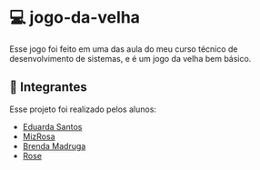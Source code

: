 # :computer: jogo-da-velha
Esse jogo foi feito em uma das aula do meu curso técnico de desenvolvimento de sistemas, e é um jogo da velha bem básico. 

## :open_book: Integrantes 
Esse projeto foi realizado pelos alunos:<br>
+ [Eduarda Santos](www.linkedin.com/in/eduarda-santos-4b6a2b288)
+ [MizRosa](https://github.com/MizRosa)
+ [Brenda Madruga](https://github.com/BrendaMadruga)
+ [Rose](https://github.com/roseEstudos)
